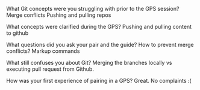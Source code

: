 What Git concepts were you struggling with prior to the GPS session?
Merge conflicts
Pushing and pulling repos

What concepts were clarified during the GPS?
Pushing and pulling content to github

What questions did you ask your pair and the guide?
How to prevent merge conflicts?
Markup commands

What still confuses you about Git?
Merging the branches locally vs executing pull request from Github.

How was your first experience of pairing in a GPS?
Great. No complaints :(